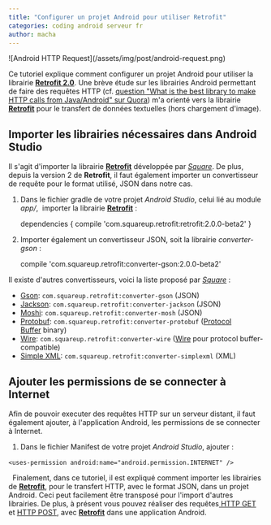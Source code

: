 ```yaml
---
title: "Configurer un projet Android pour utiliser Retrofit"
categories: coding android serveur fr
author: macha
---
```


<div class="text-center lead" markdown="1">
  ![Android HTTP Request](/assets/img/post/android-request.png)
</div>

Ce tutoriel explique comment configurer un projet Android pour utiliser la
librairie [**Retrofit 2.0**](http://square.github.io/retrofit/). Une brève étude
sur les librairies Android permettant de faire des requêtes HTTP (cf.
[question "What is the best library to make HTTP calls from Java/Android" sur Quora](https://www.quora.com/What-is-the-best-library-to-make-HTTP-calls-from-Java-Android))
m'a orienté vers la librairie [**Retrofit**](http://square.github.io/retrofit/)
pour le transfert de données textuelles (hors chargement d'image).

## Importer les librairies nécessaires dans Android Studio

Il s'agit d'importer la librairie [**Retrofit**](http://square.github.io/retrofit/) développée par [_Square_](http://square.github.io). De plus, depuis la version 2 de **Retrofit**, il faut également importer un convertisseur de requête pour le format utilisé, JSON dans notre cas.

  1. Dans le fichier gradle de votre projet _Android Studio_, celui lié au module _app/_,  importer la librairie [**Retrofit**](http://square.github.io/retrofit/) :

        dependencies {
    compile 'com.squareup.retrofit:retrofit:2.0.0-beta2'
    }

  2. Importer également un convertisseur JSON, soit la librairie _converter-gson_ :

        compile 'com.squareup.retrofit:converter-gson:2.0.0-beta2'

Il existe d'autres convertisseurs, voici la liste proposé par [_Square_](http://square.github.io) :

  * [Gson](https://github.com/google/gson): `com.squareup.retrofit:converter-gson` (JSON)
  * [Jackson](http://wiki.fasterxml.com/JacksonHome): `com.squareup.retrofit:converter-jackson` (JSON)
  * [Moshi](https://github.com/square/moshi/): `com.squareup.retrofit:converter-mosh` (JSON)
  * [Protobuf](https://developers.google.com/protocol-buffers/): `com.squareup.retrofit:converter-protobuf` ([Protocol Buffer](https://developers.google.com/protocol-buffers/) binary)
  * [Wire](https://github.com/square/wire): `com.squareup.retrofit:converter-wire` ([Wire](https://github.com/square/wire) pour protocol buffer-compatible)
  * [Simple XML](http://simple.sourceforge.net/): `com.squareup.retrofit:converter-simplexml` (XML)
 
## Ajouter les permissions de se connecter à Internet

Afin de pouvoir executer des requêtes HTTP sur un serveur distant, il faut également ajouter, à l'application Android, les permissions de se connecter à Internet.

  1. Dans le fichier Manifest de votre projet _Android Studio_, ajouter :


    <uses-permission android:name="android.permission.INTERNET" />

  Finalement, dans ce tutoriel, il est expliqué comment importer les librairies de **[Retrofit](http://square.github.io/retrofit/)**, pour le transfert HTTP, avec le format JSON, dans un projet Android. Ceci peut facilement être transposé pour l'import d'autres librairies. De plus, à présent vous pouvez réaliser des requêtes[ HTTP GET](requete-http-get-retrofit-android/) et [HTTP POST](http://www.machada.fr/requete-http-post-retrofit-android/), avec **[Retrofit](http://square.github.io/retrofit/)** dans une application Android.
